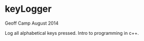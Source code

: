 keyLogger
=========

Geoff Camp
August 2014

Log all alphabetical keys pressed. Intro to programming in c++.
